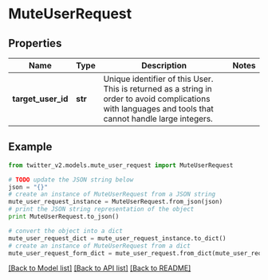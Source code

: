 # MuteUserRequest


## Properties
Name | Type | Description | Notes
------------ | ------------- | ------------- | -------------
**target_user_id** | **str** | Unique identifier of this User. This is returned as a string in order to avoid complications with languages and tools that cannot handle large integers. | 

## Example

```python
from twitter_v2.models.mute_user_request import MuteUserRequest

# TODO update the JSON string below
json = "{}"
# create an instance of MuteUserRequest from a JSON string
mute_user_request_instance = MuteUserRequest.from_json(json)
# print the JSON string representation of the object
print MuteUserRequest.to_json()

# convert the object into a dict
mute_user_request_dict = mute_user_request_instance.to_dict()
# create an instance of MuteUserRequest from a dict
mute_user_request_form_dict = mute_user_request.from_dict(mute_user_request_dict)
```
[[Back to Model list]](../README.md#documentation-for-models) [[Back to API list]](../README.md#documentation-for-api-endpoints) [[Back to README]](../README.md)


